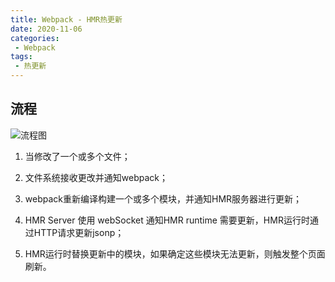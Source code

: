 ```yaml
---
title: Webpack - HMR热更新
date: 2020-11-06
categories:
 - Webpack
tags:
 - 热更新
---
```


## 流程

![流程图](https://pic1.zhimg.com/80/v2-f7139f8763b996ebfa28486e160f6378_1440w.jpg)

1. 当修改了一个或多个文件；

2. 文件系统接收更改并通知webpack；

3. webpack重新编译构建一个或多个模块，并通知HMR服务器进行更新；

4. HMR Server 使用 webSocket 通知HMR runtime 需要更新，HMR运行时通过HTTP请求更新jsonp；

5. HMR运行时替换更新中的模块，如果确定这些模块无法更新，则触发整个页面刷新。

